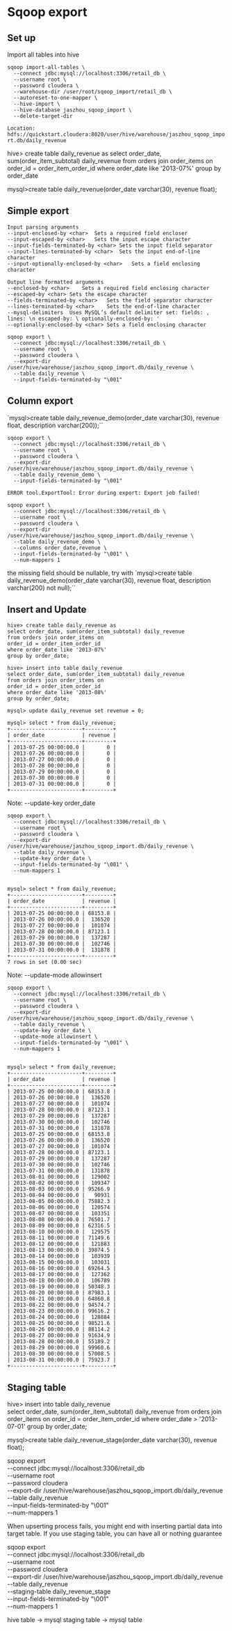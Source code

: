 # Sqoop export

## Set up
Import all tables into hive
```
sqoop import-all-tables \
  --connect jdbc:mysql://localhost:3306/retail_db \
  --username root \
  --password cloudera \
  --warehouse-dir /user/root/sqoop_import/retail_db \
  --autoreset-to-one-mapper \
  --hive-import \
  --hive-database jaszhou_sqoop_import \
  --delete-target-dir
```

`Location:           	hdfs://quickstart.cloudera:8020/user/hive/warehouse/jaszhou_sqoop_import.db/daily_revenue`

hive> create table daily_revenue as
select order_date, sum(order_item_subtotal) daily_revenue
from orders join order_items on
order_id = order_item_order_id
where order_date like '2013-07%'
group by order_date

mysql>create table daily_revenue(order_date varchar(30), revenue float);


## Simple export
```
Input parsing arguments
--input-enclosed-by <char>	Sets a required field encloser
--input-escaped-by <char>	Sets the input escape character
--input-fields-terminated-by <char>	Sets the input field separator
--input-lines-terminated-by <char>	Sets the input end-of-line character
--input-optionally-enclosed-by <char>	Sets a field enclosing character

Output line formatted arguments
--enclosed-by <char>	Sets a required field enclosing character
--escaped-by <char>	Sets the escape character
--fields-terminated-by <char>	Sets the field separator character
--lines-terminated-by <char>	Sets the end-of-line character
--mysql-delimiters	Uses MySQL’s default delimiter set: fields: , lines: \n escaped-by: \ optionally-enclosed-by: '
--optionally-enclosed-by <char>	Sets a field enclosing character
```
```
sqoop export \
  --connect jdbc:mysql://localhost:3306/retail_db \
  --username root \
  --password cloudera \
  --export-dir /user/hive/warehouse/jaszhou_sqoop_import.db/daily_revenue \
  --table daily_revenue \
  --input-fields-terminated-by "\001"
```
## Column export
`mysql>create table daily_revenue_demo(order_date varchar(30), revenue float, description varchar(200));``
```
sqoop export \
  --connect jdbc:mysql://localhost:3306/retail_db \
  --username root \
  --password cloudera \
  --export-dir /user/hive/warehouse/jaszhou_sqoop_import.db/daily_revenue \
  --table daily_revenue_demo \
  --input-fields-terminated-by "\001"
```

  `ERROR tool.ExportTool: Error during export: Export job failed!`

```
sqoop export \
  --connect jdbc:mysql://localhost:3306/retail_db \
  --username root \
  --password cloudera \
  --export-dir /user/hive/warehouse/jaszhou_sqoop_import.db/daily_revenue \
  --table daily_revenue_demo \
  --columns order_date,revenue \
  --input-fields-terminated-by "\001" \
  --num-mappers 1
```

the missing field should be nullable, try with
`mysql>create table daily_revenue_demo(order_date varchar(30), revenue float, description varchar(200) not null);``

## Insert and Update
```
hive> create table daily_revenue as
select order_date, sum(order_item_subtotal) daily_revenue
from orders join order_items on
order_id = order_item_order_id
where order_date like '2013-07%'
group by order_date;
```

```
hive> insert into table daily_revenue  
select order_date, sum(order_item_subtotal) daily_revenue
from orders join order_items on
order_id = order_item_order_id
where order_date like '2013-08%'
group by order_date;
```

```
mysql> update daily_revenue set revenue = 0;

mysql> select * from daily_revenue;
+-----------------------+---------+
| order_date            | revenue |
+-----------------------+---------+
| 2013-07-25 00:00:00.0 |       0 |
| 2013-07-26 00:00:00.0 |       0 |
| 2013-07-27 00:00:00.0 |       0 |
| 2013-07-28 00:00:00.0 |       0 |
| 2013-07-29 00:00:00.0 |       0 |
| 2013-07-30 00:00:00.0 |       0 |
| 2013-07-31 00:00:00.0 |       0 |
+-----------------------+---------+
```

Note:  --update-key order_date

```
sqoop export \
  --connect jdbc:mysql://localhost:3306/retail_db \
  --username root \
  --password cloudera \
  --export-dir /user/hive/warehouse/jaszhou_sqoop_import.db/daily_revenue \
  --table daily_revenue \
  --update-key order_date \
  --input-fields-terminated-by "\001" \
  --num-mappers 1


mysql> select * from daily_revenue;
+-----------------------+---------+
| order_date            | revenue |
+-----------------------+---------+
| 2013-07-25 00:00:00.0 | 68153.8 |
| 2013-07-26 00:00:00.0 |  136520 |
| 2013-07-27 00:00:00.0 |  101074 |
| 2013-07-28 00:00:00.0 | 87123.1 |
| 2013-07-29 00:00:00.0 |  137287 |
| 2013-07-30 00:00:00.0 |  102746 |
| 2013-07-31 00:00:00.0 |  131878 |
+-----------------------+---------+
7 rows in set (0.00 sec)
```

Note:   --update-mode allowinsert 

```
sqoop export \
  --connect jdbc:mysql://localhost:3306/retail_db \
  --username root \
  --password cloudera \
  --export-dir /user/hive/warehouse/jaszhou_sqoop_import.db/daily_revenue \
  --table daily_revenue \
  --update-key order_date \
  --update-mode allowinsert \
  --input-fields-terminated-by "\001" \
  --num-mappers 1


mysql> select * from daily_revenue;
+-----------------------+---------+
| order_date            | revenue |
+-----------------------+---------+
| 2013-07-25 00:00:00.0 | 68153.8 |
| 2013-07-26 00:00:00.0 |  136520 |
| 2013-07-27 00:00:00.0 |  101074 |
| 2013-07-28 00:00:00.0 | 87123.1 |
| 2013-07-29 00:00:00.0 |  137287 |
| 2013-07-30 00:00:00.0 |  102746 |
| 2013-07-31 00:00:00.0 |  131878 |
| 2013-07-25 00:00:00.0 | 68153.8 |
| 2013-07-26 00:00:00.0 |  136520 |
| 2013-07-27 00:00:00.0 |  101074 |
| 2013-07-28 00:00:00.0 | 87123.1 |
| 2013-07-29 00:00:00.0 |  137287 |
| 2013-07-30 00:00:00.0 |  102746 |
| 2013-07-31 00:00:00.0 |  131878 |
| 2013-08-01 00:00:00.0 |  129002 |
| 2013-08-02 00:00:00.0 |  109347 |
| 2013-08-03 00:00:00.0 | 95266.9 |
| 2013-08-04 00:00:00.0 |   90931 |
| 2013-08-05 00:00:00.0 | 75882.3 |
| 2013-08-06 00:00:00.0 |  120574 |
| 2013-08-07 00:00:00.0 |  103351 |
| 2013-08-08 00:00:00.0 | 76501.7 |
| 2013-08-09 00:00:00.0 | 62316.5 |
| 2013-08-10 00:00:00.0 |  129575 |
| 2013-08-11 00:00:00.0 | 71149.6 |
| 2013-08-12 00:00:00.0 |  121883 |
| 2013-08-13 00:00:00.0 | 39874.5 |
| 2013-08-14 00:00:00.0 |  103939 |
| 2013-08-15 00:00:00.0 |  103031 |
| 2013-08-16 00:00:00.0 | 69264.5 |
| 2013-08-17 00:00:00.0 |  127362 |
| 2013-08-18 00:00:00.0 |  106789 |
| 2013-08-19 00:00:00.0 | 50348.3 |
| 2013-08-20 00:00:00.0 | 87983.1 |
| 2013-08-21 00:00:00.0 | 64860.8 |
| 2013-08-22 00:00:00.0 | 94574.7 |
| 2013-08-23 00:00:00.0 | 99616.2 |
| 2013-08-24 00:00:00.0 |  128884 |
| 2013-08-25 00:00:00.0 | 98521.6 |
| 2013-08-26 00:00:00.0 | 88114.2 |
| 2013-08-27 00:00:00.0 | 91634.9 |
| 2013-08-28 00:00:00.0 | 55189.2 |
| 2013-08-29 00:00:00.0 | 99960.6 |
| 2013-08-30 00:00:00.0 | 57008.5 |
| 2013-08-31 00:00:00.0 | 75923.7 |
+-----------------------+---------+
```

## Staging table

hive> insert into table daily_revenue  
select order_date, sum(order_item_subtotal) daily_revenue
from orders join order_items on
order_id = order_item_order_id
where order_date > '2013-07-01'
group by order_date;

mysql>create table daily_revenue_stage(order_date varchar(30), revenue float);

sqoop export \
  --connect jdbc:mysql://localhost:3306/retail_db \
  --username root \
  --password cloudera \
  --export-dir /user/hive/warehouse/jaszhou_sqoop_import.db/daily_revenue \
  --table daily_revenue \
  --input-fields-terminated-by "\001" \
  --num-mappers 1

When upserting process fails, you might end with inserting partial data into target table. If you use staging table, you can have all or nothing guarantee

sqoop export \
  --connect jdbc:mysql://localhost:3306/retail_db \
  --username root \
  --password cloudera \
  --export-dir /user/hive/warehouse/jaszhou_sqoop_import.db/daily_revenue \
  --table daily_revenue \
  --staging-table daily_revenue_stage \
  --input-fields-terminated-by "\001" \
  --num-mappers 1



  hive table -> mysql staging table -> mysql table
